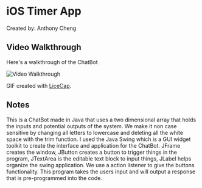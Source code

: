 # iOS Timer App

Created by: Anthony Cheng


## Video Walkthrough 

Here's a walkthrough of the ChatBot

<img src='blob:https://imgur.com/3bd0f74e-97e2-4007-8a1f-07f8d9b0aae4' title='Video Walkthrough' width='' alt='Video Walkthrough' />


GIF created with [LiceCap](http://www.cockos.com/licecap/).

## Notes

This is a ChatBot made in Java that uses a two dimensional array that holds the inputs and potential outputs of the system. We make it non case sensitive by changing all letters to lowercase and deleting all the white space with the trim function. I used the Java Swing which is a GUI widget toolkit to create the interface and application for the ChatBot. JFrame creates the window, JButton creates a button to trigger things in the program, JTextArea is the editable text block to input things, JLabel helps organize the swing application. We use a action listener to give the buttons functionality. This program takes the users input and will output a response that is pre-programmed into the code.

   
